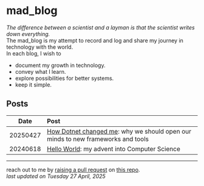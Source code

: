 # mad_blog

_The difference between a scientist and a layman is that the scientist writes down everything._  
The mad_blog is my attempt to record and log and share my journey in technology with the world.  
In each blog, I wish to

* document my growth in technology.  
* convey what I learn.
* explore possibilities for better systems.
* keep it simple.

## Posts

| Date | Post |
|:---:|:---|
| 20250427 | [How Dotnet changed me][4]: why we should open our minds to new frameworks and tools |
| 20240618 | [Hello World][1]: my advent into Computer Science |

---
reach out to me by [raising a pull request][2] on [this repo][3].  
_last updated on Tuesday 27 April, 2025_  

[1]: ./content/HelloWorld.md
[2]: https://docs.github.com/en/pull-requests/collaborating-with-pull-requests/proposing-changes-to-your-work-with-pull-requests/creating-a-pull-request
[3]: https://github.com/madhaven/mad_blog
[4]: ./content/HowDotnetChangedMe.md
